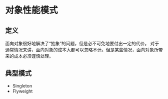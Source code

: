 # 对象性能模式

## 定义
面向对象很好地解决了“抽象”的问题，但是必不可免地要付出一定的代价。
对于通常情况来讲，面向对象的成本大都可以忽略不计。但是某些情况，面向对象所带来的成本必须谨慎处理。

## 典型模式
- Singleton
- Flyweight